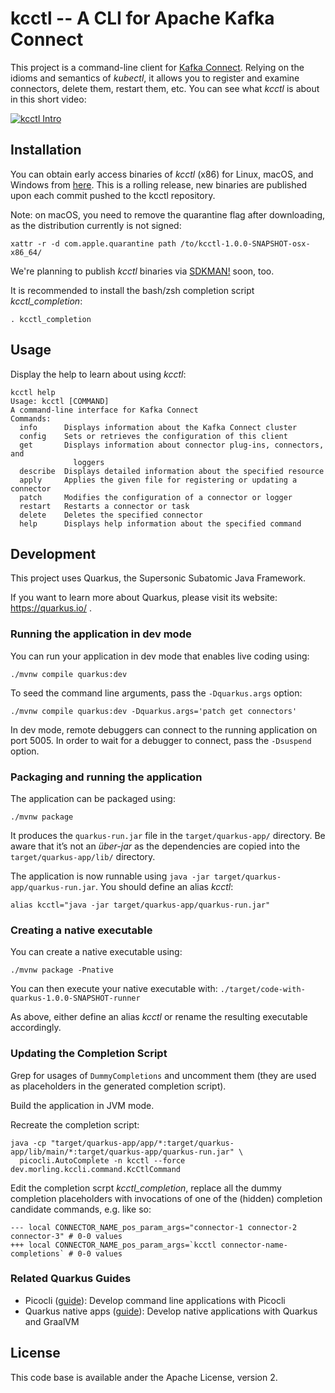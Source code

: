 # kcctl -- A CLI for Apache Kafka Connect

This project is a command-line client for [Kafka Connect](https://kafka.apache.org/documentation/#connect).
Relying on the idioms and semantics of _kubectl_,
it allows you to register and examine connectors, delete them, restart them, etc.
You can see what _kcctl_ is about in this short video:

[![kcctl Intro](https://img.youtube.com/vi/F9bUsM1ZwKk/0.jpg)](https://www.youtube.com/watch?v=F9bUsM1ZwKk)

## Installation

You can obtain early access binaries of _kcctl_ (x86) for Linux, macOS, and Windows from [here](https://github.com/kcctl/kcctl/releases).
This is a rolling release, new binaries are published upon each commit pushed to the kcctl repository.

Note: on macOS, you need to remove the quarantine flag after downloading, as the distribution currently is not signed:

```shell script
xattr -r -d com.apple.quarantine path /to/kcctl-1.0.0-SNAPSHOT-osx-x86_64/
```

We're planning to publish _kcctl_ binaries via [SDKMAN!](https://sdkman.io/) soon, too.

It is recommended to install the bash/zsh completion script _kcctl_completion_:

```shell script
. kcctl_completion
```

## Usage

Display the help to learn about using _kcctl_:

```shell script
kcctl help
Usage: kcctl [COMMAND]
A command-line interface for Kafka Connect
Commands:
  info      Displays information about the Kafka Connect cluster
  config    Sets or retrieves the configuration of this client
  get       Displays information about connector plug-ins, connectors, and
              loggers
  describe  Displays detailed information about the specified resource
  apply     Applies the given file for registering or updating a connector
  patch     Modifies the configuration of a connector or logger
  restart   Restarts a connector or task
  delete    Deletes the specified connector
  help      Displays help information about the specified command
```

## Development

This project uses Quarkus, the Supersonic Subatomic Java Framework.

If you want to learn more about Quarkus, please visit its website: https://quarkus.io/ .

### Running the application in dev mode

You can run your application in dev mode that enables live coding using:

```shell script
./mvnw compile quarkus:dev
```

To seed the command line arguments, pass the `-Dquarkus.args` option:

```shell script
./mvnw compile quarkus:dev -Dquarkus.args='patch get connectors'
```

In dev mode, remote debuggers can connect to the running application on port 5005.
In order to wait for a debugger to connect, pass the `-Dsuspend` option.

### Packaging and running the application

The application can be packaged using:

```shell script
./mvnw package
```

It produces the `quarkus-run.jar` file in the `target/quarkus-app/` directory.
Be aware that it’s not an _über-jar_ as the dependencies are copied into the `target/quarkus-app/lib/` directory.

The application is now runnable using `java -jar target/quarkus-app/quarkus-run.jar`.
You should define an alias _kcctl_:

```shell script
alias kcctl="java -jar target/quarkus-app/quarkus-run.jar"
```

### Creating a native executable

You can create a native executable using:

```shell script
./mvnw package -Pnative
```

You can then execute your native executable with: `./target/code-with-quarkus-1.0.0-SNAPSHOT-runner`

As above, either define an alias _kcctl_ or rename the resulting executable accordingly.

### Updating the Completion Script

Grep for usages of `DummyCompletions` and uncomment them
(they are used as placeholders in the generated completion script).

Build the application in JVM mode.

Recreate the completion script:

```shell script
java -cp "target/quarkus-app/app/*:target/quarkus-app/lib/main/*:target/quarkus-app/quarkus-run.jar" \
  picocli.AutoComplete -n kcctl --force dev.morling.kccli.command.KcCtlCommand
```

Edit the completion scrpt _kcctl_completion_, replace all the dummy completion placeholders with invocations of one of the (hidden) completion candidate commands, e.g. like so:

```shell script
--- local CONNECTOR_NAME_pos_param_args="connector-1 connector-2 connector-3" # 0-0 values
+++ local CONNECTOR_NAME_pos_param_args=`kcctl connector-name-completions` # 0-0 values
```

### Related Quarkus Guides

- Picocli ([guide](https://quarkus.io/guides/picocli)): Develop command line applications with Picocli
- Quarkus native apps ([guide](https://quarkus.io/guides/maven-tooling.html)): Develop native applications with Quarkus and GraalVM

## License

This code base is available ander the Apache License, version 2.
